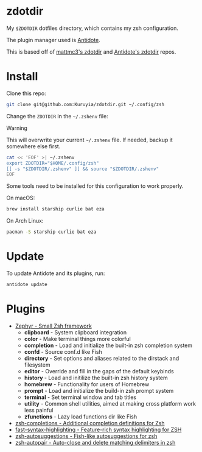 # zdotdir

My `$ZDOTDIR` dotfiles directory, which contains my zsh configuration.

The plugin manager used is [Antidote](https://github.com/mattmc3/antidote/).

This is based off of [mattmc3's zdotdir](https://github.com/mattmc3/zdotdir) and [Antidote's zdotdir](https://github.com/getantidote/zdotdir) repos.

# Install

Clone this repo:

```sh
git clone git@github.com:Kuruyia/zdotdir.git ~/.config/zsh
```

Change the `ZDOTDIR` in the `~/.zshenv` file:

> [!WARNING]  
> This will overwrite your current `~/.zshenv` file. If needed, backup it somewhere else first.

```sh
cat << 'EOF' >| ~/.zshenv
export ZDOTDIR="$HOME/.config/zsh"
[[ -s "$ZDOTDIR/.zshenv" ]] && source "$ZDOTDIR/.zshenv"
EOF
```

Some tools need to be installed for this configuration to work properly.

On macOS:

```sh
brew install starship curlie bat eza
```

On Arch Linux:

```sh
pacman -S starship curlie bat eza
```

# Update

To update Antidote and its plugins, run:

```sh
antidote update
```

# Plugins
- [Zephyr - Small Zsh framework](https://github.com/mattmc3/zephyr)
    - **clipboard** - System clipboard integration
    - **color** - Make terminal things more colorful
    - **completion** - Load and initialize the built-in zsh completion system
    - **confd** - Source conf.d like Fish
    - **directory** - Set options and aliases related to the dirstack and filesystem
    - **editor** - Override and fill in the gaps of the default keybinds
    - **history** - Load and initilize the built-in zsh history system
    - **homebrew** - Functionality for users of Homebrew
    - **prompt** - Load and initialize the build-in zsh prompt system
    - **terminal** - Set terminal window and tab titles
    - **utility** - Common shell utilities, aimed at making cross platform work less painful
    - **zfunctions** - Lazy load functions dir like Fish
- [zsh-completions - Additional completion definitions for Zsh](https://github.com/zsh-users/zsh-completions)
- [fast-syntax-highlighting - Feature-rich syntax highlighting for ZSH](https://github.com/zdharma-continuum/fast-syntax-highlighting)
- [zsh-autosuggestions - Fish-like autosuggestions for zsh](https://github.com/zsh-users/zsh-autosuggestions)
- [zsh-autopair - Auto-close and delete matching delimiters in zsh](https://github.com/hlissner/zsh-autopair)
